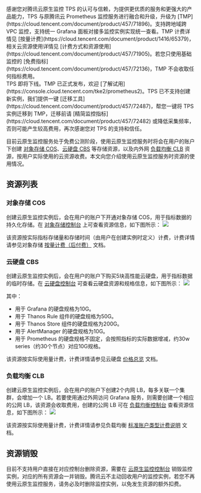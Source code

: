 <dx-alert infotype="alarm" title="温馨提示">
感谢您对腾讯云原生监控 TPS 的认可与信赖，为提供更优质的服务和更强大的产品能力，TPS 与原腾讯云 Prometheus 监控服务进行融合和升级，升级为 [TMP](https://cloud.tencent.com/document/product/457/71896)。支持跨地域跨 VPC 监控，支持统一 Grafana 面板对接多监控实例实现统一查看。TMP 计费详情见 [按量计费](https://cloud.tencent.com/document/product/1416/65379)，相关云资源使用详情见 [计费方式和资源使用](https://cloud.tencent.com/document/product/457/71905)。若您只使用基础监控的 [免费指标](https://cloud.tencent.com/document/product/457/72136)，TMP 不会收取任何指标费用。<br>
TPS 即将下线。TMP 已正式发布，欢迎 [了解试用](https://console.cloud.tencent.com/tke2/prometheus2)。TPS 已不支持创建新实例，我们提供一键 [迁移工具](https://cloud.tencent.com/document/product/457/72487)，帮您一键将 TPS 实例迁移到 TMP，迁移前请 [精简监控指标](https://cloud.tencent.com/document/product/457/72482) 或降低采集频率，否则可能产生较高费用，再次感谢您对 TPS 的支持和信任。
</dx-alert>

目前云原生监控服务处于免费公测阶段，使用云原生监控服务时将会在用户的账户下创建 [对象存储 COS](https://cloud.tencent.com/document/product/436)、[云硬盘 CBS](https://cloud.tencent.com/document/product/362) 等存储资源，以及内外网 [负载均衡 CLB](https://cloud.tencent.com/document/product/214) 资源，按用户实际使用的云资源收费。本文向您介绍使用云原生监控服务时资源的使用情况。




## 资源列表

### 对象存储 COS

创建云原生监控实例后，会在用户的账户下开通对象存储 COS，用于指标数据的持久化存储。在 [对象存储控制台](https://console.cloud.tencent.com/cos5) 上可查看资源信息，如下图所示：
![](https://main.qcloudimg.com/raw/5e1f0b907361d20cf76565cd09513321.jpg)

该资源按实际指标存储量和存储时间（由用户在创建实例时定义）计费，计费详情请参见对象存储 [按量计费（后付费）](https://cloud.tencent.com/document/product/436/36522) 文档。

### 云硬盘 CBS

创建云原生监控实例后，会在用户的账户下购买5块高性能云硬盘，用于指标数据的临时存储。在 [云硬盘控制台](https://console.cloud.tencent.com/cvm/cbs/index?rid=1) 可查看云硬盘资源和规格信息，如下图所示：
![](https://main.qcloudimg.com/raw/8350eb965c5b4b12f3ade512b4be7f58.jpg)

其中：
- 用于 Grafana 的硬盘规格为10G。
- 用于 Thanos Rule 组件的硬盘规格为50G。
- 用于 Thanos Store 组件的硬盘规格为200G。
- 用于 AlertManager 的硬盘规格为10G。
- 用于 Prometheus 的硬盘规格不固定，会按照指标的实际数据增减，约30w series（约30个节点）对应10G规格。

该资源按实际使用量计费，计费详情请参见云硬盘 [价格总览](https://cloud.tencent.com/document/product/362/2413) 文档。


### 负载均衡 CLB

创建云原生监控实例后，会在用户的账户下创建2个内网 LB，每多关联一个集群，会增加一个 LB。若要使用通过外网访问 Grafana 服务，则需要创建一个相应的公网 LB，该资源会收取费用，创建的公网 LB 可在 [负载均衡控制台](https://console.cloud.tencent.com/clb/instance?rid=1) 查看资源信息，如下图所示：
![](https://main.qcloudimg.com/raw/c39cfe139bb6cac6e32c757e2fd223b8.png)

该资源按实际使用量计费，计费详情请参见负载均衡 [标准账户类型计费说明](https://cloud.tencent.com/document/product/214/42935) 文档。



## 资源销毁

目前不支持用户直接在对应控制台删除资源，需要在 [云原生监控控制台](https://console.cloud.tencent.com/tke2/prometheus/list?rid=1) 销毁监控实例，对应的所有资源会一并销毁。腾讯云不主动回收用户的监控实例，若您不再使用云原生监控服务，请务必及时删除监控实例，以免发生资源的额外扣费。

